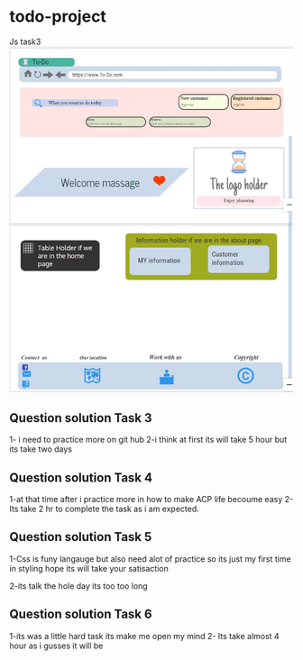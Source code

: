 # todo-project
Js task3
![](./assest/wirefram.jpg)


## Question solution Task 3
1- i need to practice more on git hub 
2-i think at first its will take 5 hour but its take two days


## Question solution Task 4

1-at that time after i practice more in how to make ACP life becoume easy
2-Its take 2 hr to complete the task as i am expected.


## Question solution Task 5

1-Css is funy langauge but also need alot of practice so its just my first time in styling hope its will take your satisaction

2-its talk the hole day its too too long 

## Question solution Task 6

1-its was a little hard task its make me open my mind 
2- Its take almost 4 hour as i gusses it will be
